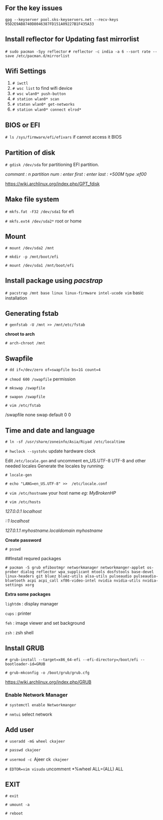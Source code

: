 
## For the key issues

`gpg --keyserver pool.sks-keyservers.net --recv-keys 95D2E9AB8740D8046387FD151A09227B1F435A33`


## Install reflector for Updating fast mirrorlist

`# sudo pacman -Syy reflector`
`# reflector -c india -a 6 --sort rate --save /etc/pacman.d/mirrorlist`


## Wifi Settings
1. `# iwctl`
2. `# wsc list` to find wifi device
3. `# wsc wlan0* push-button`
4. `# station wlan0* scan`
5. `# staton wlan0* get-networks`
6. `# station wlan0* connect elrod*`


## BIOS or EFI

`# ls /sys/firmware/efi/efivars` if cannot access it BIOS


## Partition of disk

`# gdisk /dev/sda` for partitioning EFI partition.

*commant : n*
*partition num : enter*
*first : enter*
*last : +500M*
*type :ef00*

https://wiki.archlinux.org/index.php/GPT_fdisk


## Make file system

`# mkfs.fat -F32 /dev/sda1` for efi

`# mkfs.ext4 /dev/sda2*` root or home


## Mount

`# mount /dev/sda2 /mnt`

`# mkdir -p /mnt/boot/efi`

`# mount /dev/sda1 /mnt/boot/efi`


## Install package using _pacstrap_

`# pacstrap /mnt base linux linux-firmware intel-ucode vim` basic installation


## Generating fstab

`# genfstab -U /mnt >> /mnt/etc/fstab`


**chroot to arch**

`# arch-chroot /mnt`


## Swapfile

`# dd if=/dev/zero of=swapfile bs=1G count=4`

`# chmod 600 /swapfile` permission

`# mkswap /swapfile`

`# swapon /swapfile`

`# vim /etc/fstab` 

/swapfile none swap default 0 0 


## Time and date and language

`# ln -sf /usr/share/zoneinfo/Asia/Riyad /etc/localtime`

`# hwclock --systohc` update hardware clock

Edit `/etc/locale.gen` and uncomment en_US.UTF-8 UTF-8 and other needed locales
Generate the locales by running: 

`# locale-gen`

`# echo "LANG=en_US.UTF-8" >>  /etc/locale.conf`

`# vim /etc/hostname` your host name *eg: MyBrokenHP*

`# vim /etc/hosts` 

*127.0.0.1	localhost*

*::1		localhost*

*127.0.1.1	myhostname.localdomain	myhostname*


**Create password**

`# psswd`


##Install requred packages

`# pacman -S grub efibootmgr networkmanager networkmanger-applet os-prober dialog reflector wpa_supplicant mtools dosfstools base-devel linux-headers git bluez bluez-utils alsa-utils pulseaudio pulseaudio-bluetooth acpi acpi_call xf86-video-intel nvidia nvidia-utils nvidia-settings xorg`


**Extra some packages**

`lightdm` : display manager

`cups` : printer

`feh` : image viewer and set background

`zsh` : zsh shell


## Install GRUB

`# grub-install --target=x86_64-efi --efi-directory=/boot/efi --bootloader-id=GRUB`

`# grub-mkconfig -o /boot/grub/grub.cfg`

https://wiki.archlinux.org/index.php/GRUB


### Enable Network Manager

`# systemctl enable Networkmanger`

`# nmtui` select network


## Add user

`# useradd -mG wheel ckajeer`

`# passwd ckajeer`

`# usermod -c `Ajeer ck` ckajeer`

`# EDTOR=vim visudo` uncomment *%wheel ALL=(ALL) ALL


## EXIT

`# exit`

`# umount -a`

`# reboot`

